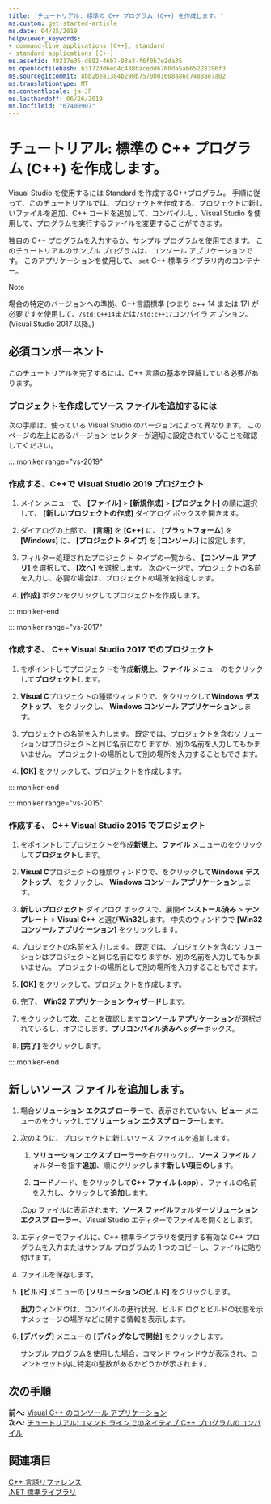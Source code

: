```yaml
---
title: 'チュートリアル: 標準の C++ プログラム (C++) を作成します。'
ms.custom: get-started-article
ms.date: 04/25/2019
helpviewer_keywords:
- command-line applications [C++], standard
- standard applications [C++]
ms.assetid: 48217e35-d892-46b7-93e3-f6f0b7e2da35
ms.openlocfilehash: b3172dd6ed4c438bacedd6760da5ab65228396f3
ms.sourcegitcommit: 8bb2bea1384b290b7570b01608a86c7488ae7a02
ms.translationtype: MT
ms.contentlocale: ja-JP
ms.lasthandoff: 06/26/2019
ms.locfileid: "67400907"
---
```

# <a name="walkthrough-creating-a-standard-c-program-c"></a>チュートリアル: 標準の C++ プログラム (C++) を作成します。

Visual Studio を使用するには Standard を作成するC++プログラム。 手順に従って、このチュートリアルでは、プロジェクトを作成する、プロジェクトに新しいファイルを追加、C++ コードを追加して、コンパイルし、Visual Studio を使用して、プログラムを実行するファイルを変更することができます。

独自の C++ プログラムを入力するか、サンプル プログラムを使用できます。 このチュートリアルのサンプル プログラムは、コンソール アプリケーションです。 このアプリケーションを使用して、 `set` C++ 標準ライブラリ内のコンテナー。

> [!NOTE]
> 場合の特定のバージョンへの準拠、C++言語標準 (つまり c++ 14 または 17) が必要ですを使用して、`/std:C++14`または`/std:c++17`コンパイラ オプション。 (Visual Studio 2017 以降。)

## <a name="prerequisites"></a>必須コンポーネント

このチュートリアルを完了するには、C++ 言語の基本を理解している必要があります。

### <a name="to-create-a-project-and-add-a-source-file"></a>プロジェクトを作成してソース ファイルを追加するには

次の手順は、使っている Visual Studio のバージョンによって異なります。 このページの左上にあるバージョン セレクターが適切に設定されていることを確認してください。

::: moniker range="vs-2019"

### <a name="to-create-a-c-project-in-visual-studio-2019"></a>作成する、C++で Visual Studio 2019 プロジェクト

1. メイン メニューで、 **[ファイル]** > **[新規作成]** > **[プロジェクト]** の順に選択して、 **[新しいプロジェクトの作成]** ダイアログ ボックスを開きます。

1. ダイアログの上部で、 **[言語]** を **[C++]** に、 **[プラットフォーム]** を **[Windows]** に、 **[プロジェクト タイプ]** を **[コンソール]** に設定します。 

1. フィルター処理されたプロジェクト タイプの一覧から、 **[コンソール アプリ]** を選択して、 **[次へ]** を選択します。 次のページで、プロジェクトの名前を入力し、必要な場合は、プロジェクトの場所を指定します。

1. **[作成]** ボタンをクリックしてプロジェクトを作成します。

::: moniker-end

::: moniker range="vs-2017"

### <a name="to-create-a-c-project-in-visual-studio-2017"></a>作成する、 C++ Visual Studio 2017 でのプロジェクト

1. をポイントしてプロジェクトを作成**新規**上、**ファイル** メニューのをクリックして**プロジェクト**します。

1. **Visual C**プロジェクトの種類ウィンドウで、をクリックして**Windows デスクトップ**、 をクリックし、 **Windows コンソール アプリケーション**します。

1. プロジェクトの名前を入力します。 既定では、プロジェクトを含むソリューションはプロジェクトと同じ名前になりますが、別の名前を入力してもかまいません。 プロジェクトの場所として別の場所を入力することもできます。

1. **[OK]** をクリックして、プロジェクトを作成します。

::: moniker-end

::: moniker range="vs-2015"

### <a name="to-create-a-c-project-in-visual-studio-2015"></a>作成する、 C++ Visual Studio 2015 でプロジェクト

1. をポイントしてプロジェクトを作成**新規**上、**ファイル** メニューのをクリックして**プロジェクト**します。

1. **Visual C**プロジェクトの種類ウィンドウで、をクリックして**Windows デスクトップ**、 をクリックし、 **Windows コンソール アプリケーション**します。

1. **新しいプロジェクト** ダイアログ ボックスで、展開**インストール済み** > **テンプレート** > **Visual C++** と選び**Win32**します。 中央のウィンドウで **[Win32 コンソール アプリケーション]** をクリックします。

1. プロジェクトの名前を入力します。 既定では、プロジェクトを含むソリューションはプロジェクトと同じ名前になりますが、別の名前を入力してもかまいません。 プロジェクトの場所として別の場所を入力することもできます。

1. **[OK]** をクリックして、プロジェクトを作成します。

1. 完了、 **Win32 アプリケーション ウィザード**します。 

1. をクリックして**次**、ことを確認します**コンソール アプリケーション**が選択されているし、オフにします、**プリコンパイル済みヘッダー**ボックス。 

1. **[完了]** をクリックします。

::: moniker-end

## <a name="add-a-new-source-file"></a>新しいソース ファイルを追加します。

1. 場合**ソリューション エクスプ ローラー**で、表示されていない、**ビュー**  メニューのをクリックして**ソリューション エクスプ ローラー**します。

1. 次のように、プロジェクトに新しいソース ファイルを追加します。

   1. **ソリューション エクスプ ローラー**を右クリックし、**ソース ファイル**フォルダーを指す**追加**、順にクリックします**新しい項目の**します。

   1. **コード**ノード、をクリックして**C++ ファイル (.cpp)** 、ファイルの名前を入力し、クリックして**追加**します。

   .Cpp ファイルに表示されます、**ソース ファイル**フォルダー**ソリューション エクスプ ローラー**、Visual Studio エディターでファイルを開くとします。

1. エディターでファイルに、C++ 標準ライブラリを使用する有効な C++ プログラムを入力またはサンプル プログラムの 1 つのコピーし、ファイルに貼り付けます。

1. ファイルを保存します。

1. **[ビルド]** メニューの **[ソリューションのビルド]** をクリックします。

   **出力**ウィンドウは、コンパイルの進行状況、ビルド ログとビルドの状態を示すメッセージの場所などに関する情報を表示します。

1. **[デバッグ]** メニューの **[デバッグなしで開始]** をクリックします。

   サンプル プログラムを使用した場合、コマンド ウィンドウが表示され、コマンドセット内に特定の整数があるかどうかが示されます。

## <a name="next-steps"></a>次の手順

**前へ:** [Visual C++ のコンソール アプリケーション](../windows/console-applications-in-visual-cpp.md)<br/>
**次へ:** [チュートリアル:コマンド ラインでのネイティブ C++ プログラムのコンパイル](../build/walkthrough-compiling-a-native-cpp-program-on-the-command-line.md)

## <a name="see-also"></a>関連項目

[C++ 言語リファレンス](../cpp/cpp-language-reference.md)<br/>
[.NET 標準ライブラリ](../standard-library/cpp-standard-library-reference.md)
